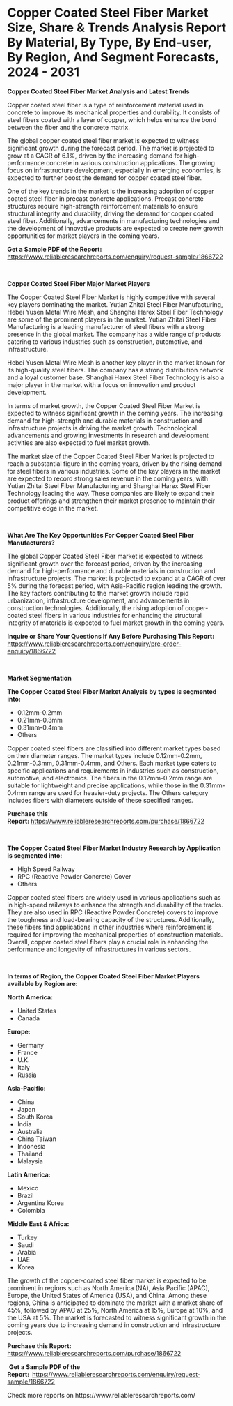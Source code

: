 <p><h1>Copper Coated Steel Fiber Market Size, Share & Trends Analysis Report By Material, By Type, By End-user, By Region, And Segment Forecasts, 2024 - 2031</h1></p><p><strong>Copper Coated Steel Fiber Market Analysis and Latest Trends</strong></p>
<p><p>Copper coated steel fiber is a type of reinforcement material used in concrete to improve its mechanical properties and durability. It consists of steel fibers coated with a layer of copper, which helps enhance the bond between the fiber and the concrete matrix.</p><p>The global copper coated steel fiber market is expected to witness significant growth during the forecast period. The market is projected to grow at a CAGR of 6.1%, driven by the increasing demand for high-performance concrete in various construction applications. The growing focus on infrastructure development, especially in emerging economies, is expected to further boost the demand for copper coated steel fiber.</p><p>One of the key trends in the market is the increasing adoption of copper coated steel fiber in precast concrete applications. Precast concrete structures require high-strength reinforcement materials to ensure structural integrity and durability, driving the demand for copper coated steel fiber. Additionally, advancements in manufacturing technologies and the development of innovative products are expected to create new growth opportunities for market players in the coming years.</p></p>
<p><strong>Get a Sample PDF of the Report:&nbsp;</strong> <a href="https://www.reliableresearchreports.com/enquiry/request-sample/1866722">https://www.reliableresearchreports.com/enquiry/request-sample/1866722</a></p>
<p>&nbsp;</p>
<p><strong>Copper Coated Steel Fiber Major Market Players</strong></p>
<p><p>The Copper Coated Steel Fiber Market is highly competitive with several key players dominating the market. Yutian Zhitai Steel Fiber Manufacturing, Hebei Yusen Metal Wire Mesh, and Shanghai Harex Steel Fiber Technology are some of the prominent players in the market. Yutian Zhitai Steel Fiber Manufacturing is a leading manufacturer of steel fibers with a strong presence in the global market. The company has a wide range of products catering to various industries such as construction, automotive, and infrastructure.</p><p>Hebei Yusen Metal Wire Mesh is another key player in the market known for its high-quality steel fibers. The company has a strong distribution network and a loyal customer base. Shanghai Harex Steel Fiber Technology is also a major player in the market with a focus on innovation and product development.</p><p>In terms of market growth, the Copper Coated Steel Fiber Market is expected to witness significant growth in the coming years. The increasing demand for high-strength and durable materials in construction and infrastructure projects is driving the market growth. Technological advancements and growing investments in research and development activities are also expected to fuel market growth.</p><p>The market size of the Copper Coated Steel Fiber Market is projected to reach a substantial figure in the coming years, driven by the rising demand for steel fibers in various industries. Some of the key players in the market are expected to record strong sales revenue in the coming years, with Yutian Zhitai Steel Fiber Manufacturing and Shanghai Harex Steel Fiber Technology leading the way. These companies are likely to expand their product offerings and strengthen their market presence to maintain their competitive edge in the market.</p></p>
<p>&nbsp;</p>
<p><strong>What Are The Key Opportunities For Copper Coated Steel Fiber Manufacturers?</strong></p>
<p><p>The global Copper Coated Steel Fiber market is expected to witness significant growth over the forecast period, driven by the increasing demand for high-performance and durable materials in construction and infrastructure projects. The market is projected to expand at a CAGR of over 5% during the forecast period, with Asia-Pacific region leading the growth. The key factors contributing to the market growth include rapid urbanization, infrastructure development, and advancements in construction technologies. Additionally, the rising adoption of copper-coated steel fibers in various industries for enhancing the structural integrity of materials is expected to fuel market growth in the coming years.</p></p>
<p><strong>Inquire or Share Your Questions If Any Before Purchasing This Report:</strong> <a href="https://www.reliableresearchreports.com/enquiry/pre-order-enquiry/1866722">https://www.reliableresearchreports.com/enquiry/pre-order-enquiry/1866722</a></p>
<p>&nbsp;</p>
<p><strong>Market Segmentation</strong></p>
<p><strong>The Copper Coated Steel Fiber Market Analysis by types is segmented into:</strong></p>
<p><ul><li>0.12mm-0.2mm</li><li>0.21mm-0.3mm</li><li>0.31mm-0.4mm</li><li>Others</li></ul></p>
<p><p>Copper coated steel fibers are classified into different market types based on their diameter ranges. The market types include 0.12mm-0.2mm, 0.21mm-0.3mm, 0.31mm-0.4mm, and Others. Each market type caters to specific applications and requirements in industries such as construction, automotive, and electronics. The fibers in the 0.12mm-0.2mm range are suitable for lightweight and precise applications, while those in the 0.31mm-0.4mm range are used for heavier-duty projects. The Others category includes fibers with diameters outside of these specified ranges.</p></p>
<p><strong>Purchase this Report:&nbsp;</strong><a href="https://www.reliableresearchreports.com/purchase/1866722">https://www.reliableresearchreports.com/purchase/1866722</a></p>
<p>&nbsp;</p>
<p><strong>The Copper Coated Steel Fiber Market Industry Research by Application is segmented into:</strong></p>
<p><ul><li>High Speed Railway</li><li>RPC (Reactive Powder Concrete) Cover</li><li>Others</li></ul></p>
<p><p>Copper coated steel fibers are widely used in various applications such as in high-speed railways to enhance the strength and durability of the tracks. They are also used in RPC (Reactive Powder Concrete) covers to improve the toughness and load-bearing capacity of the structures. Additionally, these fibers find applications in other industries where reinforcement is required for improving the mechanical properties of construction materials. Overall, copper coated steel fibers play a crucial role in enhancing the performance and longevity of infrastructures in various sectors.</p></p>
<p>&nbsp;</p>
<p><strong>In terms of Region, the Copper Coated Steel Fiber Market Players available by Region are:</strong></p>
<p>
    <p> <strong> North America: </strong>
        <ul>
            <li>United States</li>
            <li>Canada</li>
        </ul>
        </p> 
    <p> <strong> Europe: </strong>
        <ul>
            <li>Germany</li>
            <li>France</li>
            <li>U.K.</li>
            <li>Italy</li>
            <li>Russia</li>
        </ul>
        </p> 
    <p> <strong> Asia-Pacific: </strong>
        <ul>
            <li>China</li>
            <li>Japan</li>
            <li>South Korea</li>
            <li>India</li>
            <li>Australia</li>
            <li>China Taiwan</li>
            <li>Indonesia</li>
            <li>Thailand</li>
            <li>Malaysia</li>
        </ul>
        </p> 
    <p> <strong> Latin America: </strong>
        <ul>
            <li>Mexico</li>
            <li>Brazil</li>
            <li>Argentina Korea</li>
            <li>Colombia</li>
        </ul>
        </p> 
    <p> <strong> Middle East & Africa: </strong>
        <ul>
            <li>Turkey</li>
            <li>Saudi</li>
            <li>Arabia</li>
            <li>UAE</li>
            <li>Korea</li>
        </ul>
    </p>
    </p>
<p><p>The growth of the copper-coated steel fiber market is expected to be prominent in regions such as North America (NA), Asia Pacific (APAC), Europe, the United States of America (USA), and China. Among these regions, China is anticipated to dominate the market with a market share of 45%, followed by APAC at 25%, North America at 15%, Europe at 10%, and the USA at 5%. The market is forecasted to witness significant growth in the coming years due to increasing demand in construction and infrastructure projects.</p></p>
<p><strong>Purchase this Report: </strong><a href="https://www.reliableresearchreports.com/purchase/1866722">https://www.reliableresearchreports.com/purchase/1866722</a></p>
<p>&nbsp;<strong>Get a Sample PDF of the Report:&nbsp;&nbsp;</strong><a href="https://www.reliableresearchreports.com/enquiry/request-sample/1866722">https://www.reliableresearchreports.com/enquiry/request-sample/1866722</a></p>
<p><strong></strong></p>
<p>Check more reports on https://www.reliableresearchreports.com/</p>